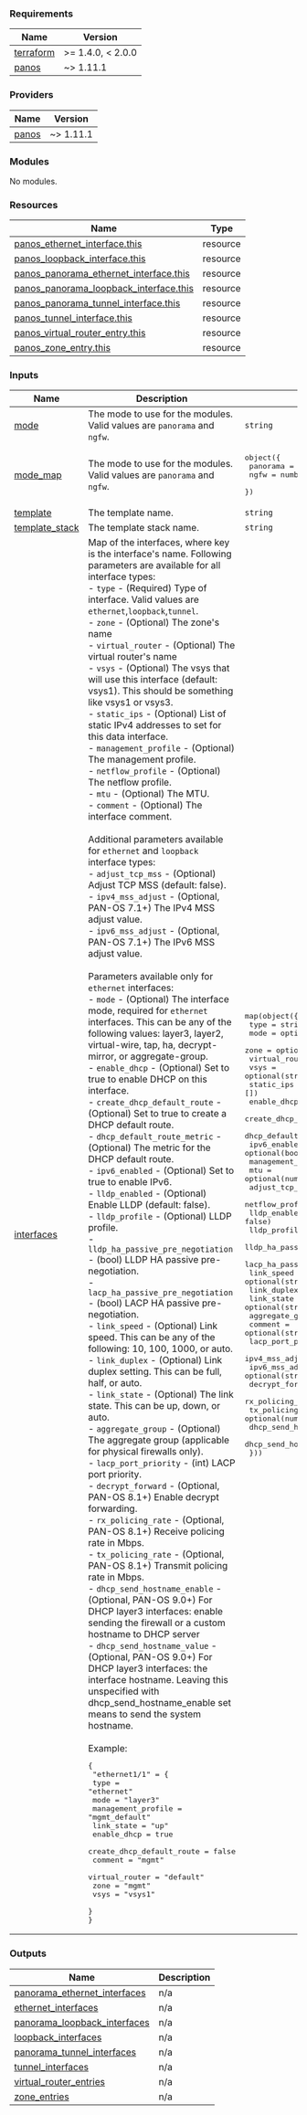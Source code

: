 <!-- BEGINNING OF PRE-COMMIT-TERRAFORM DOCS HOOK -->
### Requirements

| Name | Version |
|------|---------|
| <a name="requirement_terraform"></a> [terraform](#requirement\_terraform) | >= 1.4.0, < 2.0.0 |
| <a name="requirement_panos"></a> [panos](#requirement\_panos) | ~> 1.11.1 |

### Providers

| Name | Version |
|------|---------|
| <a name="provider_panos"></a> [panos](#provider\_panos) | ~> 1.11.1 |

### Modules

No modules.

### Resources

| Name | Type |
|------|------|
| [panos_ethernet_interface.this](https://registry.terraform.io/providers/PaloAltoNetworks/panos/latest/docs/resources/ethernet_interface) | resource |
| [panos_loopback_interface.this](https://registry.terraform.io/providers/PaloAltoNetworks/panos/latest/docs/resources/loopback_interface) | resource |
| [panos_panorama_ethernet_interface.this](https://registry.terraform.io/providers/PaloAltoNetworks/panos/latest/docs/resources/panorama_ethernet_interface) | resource |
| [panos_panorama_loopback_interface.this](https://registry.terraform.io/providers/PaloAltoNetworks/panos/latest/docs/resources/panorama_loopback_interface) | resource |
| [panos_panorama_tunnel_interface.this](https://registry.terraform.io/providers/PaloAltoNetworks/panos/latest/docs/resources/panorama_tunnel_interface) | resource |
| [panos_tunnel_interface.this](https://registry.terraform.io/providers/PaloAltoNetworks/panos/latest/docs/resources/tunnel_interface) | resource |
| [panos_virtual_router_entry.this](https://registry.terraform.io/providers/PaloAltoNetworks/panos/latest/docs/resources/virtual_router_entry) | resource |
| [panos_zone_entry.this](https://registry.terraform.io/providers/PaloAltoNetworks/panos/latest/docs/resources/zone_entry) | resource |

### Inputs

| Name | Description | Type | Default | Required |
|------|-------------|------|---------|:--------:|
| <a name="input_mode"></a> [mode](#input\_mode) | The mode to use for the modules. Valid values are `panorama` and `ngfw`. | `string` | n/a | yes |
| <a name="input_mode_map"></a> [mode\_map](#input\_mode\_map) | The mode to use for the modules. Valid values are `panorama` and `ngfw`. | <pre>object({<br>    panorama = number<br>    ngfw     = number<br>  })</pre> | <pre>{<br>  "ngfw": 1,<br>  "panorama": 0<br>}</pre> | no |
| <a name="input_template"></a> [template](#input\_template) | The template name. | `string` | `"default"` | no |
| <a name="input_template_stack"></a> [template\_stack](#input\_template\_stack) | The template stack name. | `string` | `""` | no |
| <a name="input_interfaces"></a> [interfaces](#input\_interfaces) | Map of the interfaces, where key is the interface's name. Following parameters are available for all interface types:<br>- `type` - (Required) Type of interface. Valid values are `ethernet`,`loopback`,`tunnel`.<br>- `zone` - (Optional) The zone's name<br>- `virtual_router` - (Optional) The virtual router's name<br>- `vsys` - (Optional) The vsys that will use this interface (default: vsys1). This should be something like vsys1 or vsys3.<br>- `static_ips` - (Optional) List of static IPv4 addresses to set for this data interface.<br>- `management_profile` - (Optional) The management profile.<br>- `netflow_profile` - (Optional) The netflow profile.<br>- `mtu` - (Optional) The MTU.<br>- `comment` - (Optional) The interface comment.<br><br>Additional parameters available for `ethernet` and `loopback` interface types:<br>- `adjust_tcp_mss` - (Optional) Adjust TCP MSS (default: false).<br>- `ipv4_mss_adjust` - (Optional, PAN-OS 7.1+) The IPv4 MSS adjust value.<br>- `ipv6_mss_adjust` - (Optional, PAN-OS 7.1+) The IPv6 MSS adjust value.<br><br>Parameters available only for `ethernet` interfaces:<br>- `mode` - (Optional) The interface mode, required for `ethernet` interfaces. This can be any of the following values: layer3, layer2, virtual-wire, tap, ha, decrypt-mirror, or aggregate-group.<br>- `enable_dhcp` - (Optional) Set to true to enable DHCP on this interface.<br>- `create_dhcp_default_route` - (Optional) Set to true to create a DHCP default route.<br>- `dhcp_default_route_metric` - (Optional) The metric for the DHCP default route.<br>- `ipv6_enabled` - (Optional) Set to true to enable IPv6.<br>- `lldp_enabled` - (Optional) Enable LLDP (default: false).<br>- `lldp_profile` - (Optional) LLDP profile.<br>- `lldp_ha_passive_pre_negotiation` - (bool) LLDP HA passive pre-negotiation.<br>- `lacp_ha_passive_pre_negotiation` - (bool) LACP HA passive pre-negotiation.<br>- `link_speed` - (Optional) Link speed. This can be any of the following: 10, 100, 1000, or auto.<br>- `link_duplex` - (Optional) Link duplex setting. This can be full, half, or auto.<br>- `link_state` - (Optional) The link state. This can be up, down, or auto.<br>- `aggregate_group` - (Optional) The aggregate group (applicable for physical firewalls only).<br>- `lacp_port_priority` - (int) LACP port priority.<br>- `decrypt_forward` - (Optional, PAN-OS 8.1+) Enable decrypt forwarding.<br>- `rx_policing_rate` - (Optional, PAN-OS 8.1+) Receive policing rate in Mbps.<br>- `tx_policing_rate` - (Optional, PAN-OS 8.1+) Transmit policing rate in Mbps.<br>- `dhcp_send_hostname_enable` - (Optional, PAN-OS 9.0+) For DHCP layer3 interfaces: enable sending the firewall or a custom hostname to DHCP server<br>- `dhcp_send_hostname_value` - (Optional, PAN-OS 9.0+) For DHCP layer3 interfaces: the interface hostname. Leaving this unspecified with dhcp\_send\_hostname\_enable set means to send the system hostname.<br><br>Example:<pre>{<br>  "ethernet1/1" = {<br>    type                      = "ethernet"<br>    mode                      = "layer3"<br>    management_profile        = "mgmt_default"<br>    link_state                = "up"<br>    enable_dhcp               = true<br>    create_dhcp_default_route = false<br>    comment                   = "mgmt"<br>    virtual_router            = "default"<br>    zone                      = "mgmt"<br>    vsys                      = "vsys1"<br>  }<br>}</pre> | <pre>map(object({<br>    type                            = string<br>    mode                            = optional(string)<br>    zone                            = optional(string)<br>    virtual_router                  = optional(string)<br>    vsys                            = optional(string, "vsys1")<br>    static_ips                      = optional(list(string), [])<br>    enable_dhcp                     = optional(bool, false)<br>    create_dhcp_default_route       = optional(bool, false)<br>    dhcp_default_route_metric       = optional(number)<br>    ipv6_enabled                    = optional(bool)<br>    management_profile              = optional(string)<br>    mtu                             = optional(number)<br>    adjust_tcp_mss                  = optional(bool, false)<br>    netflow_profile                 = optional(string)<br>    lldp_enabled                    = optional(bool, false)<br>    lldp_profile                    = optional(string)<br>    lldp_ha_passive_pre_negotiation = optional(bool)<br>    lacp_ha_passive_pre_negotiation = optional(bool)<br>    link_speed                      = optional(string)<br>    link_duplex                     = optional(string)<br>    link_state                      = optional(string)<br>    aggregate_group                 = optional(string)<br>    comment                         = optional(string)<br>    lacp_port_priority              = optional(number)<br>    ipv4_mss_adjust                 = optional(string)<br>    ipv6_mss_adjust                 = optional(string)<br>    decrypt_forward                 = optional(bool)<br>    rx_policing_rate                = optional(number)<br>    tx_policing_rate                = optional(number)<br>    dhcp_send_hostname_enable       = optional(bool)<br>    dhcp_send_hostname_value        = optional(string)<br>  }))</pre> | `{}` | no |

### Outputs

| Name | Description |
|------|-------------|
| <a name="output_panorama_ethernet_interfaces"></a> [panorama\_ethernet\_interfaces](#output\_panorama\_ethernet\_interfaces) | n/a |
| <a name="output_ethernet_interfaces"></a> [ethernet\_interfaces](#output\_ethernet\_interfaces) | n/a |
| <a name="output_panorama_loopback_interfaces"></a> [panorama\_loopback\_interfaces](#output\_panorama\_loopback\_interfaces) | n/a |
| <a name="output_loopback_interfaces"></a> [loopback\_interfaces](#output\_loopback\_interfaces) | n/a |
| <a name="output_panorama_tunnel_interfaces"></a> [panorama\_tunnel\_interfaces](#output\_panorama\_tunnel\_interfaces) | n/a |
| <a name="output_tunnel_interfaces"></a> [tunnel\_interfaces](#output\_tunnel\_interfaces) | n/a |
| <a name="output_virtual_router_entries"></a> [virtual\_router\_entries](#output\_virtual\_router\_entries) | n/a |
| <a name="output_zone_entries"></a> [zone\_entries](#output\_zone\_entries) | n/a |
<!-- END OF PRE-COMMIT-TERRAFORM DOCS HOOK -->
